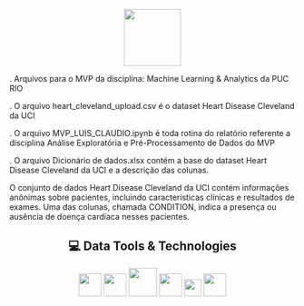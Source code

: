 <p align="center">
  <img src="https://reari.uff.br/wp-content/uploads/sites/171/2023/09/pucrio.png" width="100" height="100"/>
</p>

. Arquivos para o MVP da disciplina: Machine Learning & Analytics da PUC RIO

. O arquivo heart_cleveland_upload.csv é o dataset Heart Disease Cleveland da UCI

. O arquivo MVP_LUIS_CLAUDIO.ipynb é toda rotina do relatório referente a disciplina Análise Exploratória e Pré-Processamento de Dados do MVP

. O arquivo Dicionário de dados.xlsx contém a base do dataset Heart Disease Cleveland da UCI e a descrição das colunas.


O conjunto de dados Heart Disease Cleveland da UCI contém informações anônimas sobre pacientes, incluindo características clínicas e resultados de exames. Uma das colunas, chamada CONDITION, indica a presença ou ausência de doença cardíaca nesses pacientes.

<div align="center">

## 💻 Data Tools & Technologies

<img src="https://cdn.jsdelivr.net/gh/devicons/devicon@latest/icons/python/python-original.svg" width="40" height="40" />
<img src="https://cdn.jsdelivr.net/gh/devicons/devicon@latest/icons/pandas/pandas-original-wordmark.svg" width="40" height="40"  />
<img src="https://cdn.jsdelivr.net/gh/devicons/devicon@latest/icons/numpy/numpy-plain-wordmark.svg" width="50" height="50" /> 
<img src="https://cdn.jsdelivr.net/gh/devicons/devicon@latest/icons/matplotlib/matplotlib-original.svg" width="40" height="40"/>
<img src="https://cdn.jsdelivr.net/gh/devicons/devicon@latest/icons/plotly/plotly-original.svg" width="30" height="30" />
<img src="https://cdn.jsdelivr.net/gh/devicons/devicon@latest/icons/scikitlearn/scikitlearn-original.svg" width="40" height="40" />

</div>
